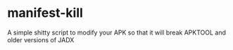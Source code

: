# manifest-kill
A simple shitty script to modify your APK so that it will break APKTOOL and older versions of JADX
